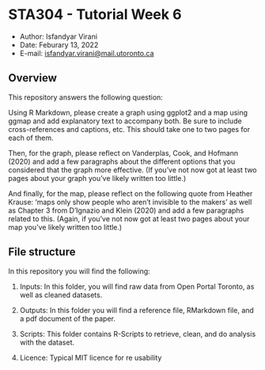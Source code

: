 # STA304 - Tutorial Week 6

- Author: Isfandyar Virani
- Date: Feburary 13, 2022
- E-mail: isfandyar.virani@mail.utoronto.ca

## Overview

This repository answers the following question:

Using R Markdown, please create a graph using ggplot2 and a map using ggmap and add explanatory text to accompany both. Be sure to include cross-references and captions, etc. This should take one to two pages for each of them.

Then, for the graph, please reflect on Vanderplas, Cook, and Hofmann (2020) and add a few paragraphs about the different options that you considered that the graph more effective. (If you’ve not now got at least two pages about your graph you’ve likely written too little.)

And finally, for the map, please reflect on the following quote from Heather Krause: ‘maps only show people who aren’t invisible to the makers’ as well as Chapter 3 from D’Ignazio and Klein (2020) and add a few paragraphs related to this. (Again, if you’ve not now got at least two pages about your map you’ve likely written too little.)


## File structure

In this repository you will find the following:

1. Inputs:
In this folder, you will find raw data from Open Portal Toronto, as well as cleaned datasets.

2. Outputs:
In this folder you will find a reference file, RMarkdown file, and a pdf document of the paper.

3. Scripts:
This folder contains R-Scripts to retrieve, clean, and do analysis with the dataset.

4. Licence:
Typical MIT licence for re usability
